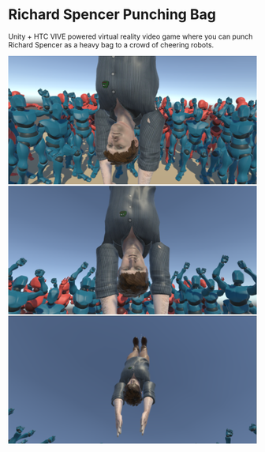 # Richard Spencer Punching Bag

Unity + HTC VIVE powered virtual reality video game where you can punch Richard Spencer as a heavy bag to a crowd of cheering robots.

<img src="spencer_screenshot_1.png"/>
<img src="spencer_screenshot_2.png"/>
<img src="spencer_screenshot_3.png"/>

